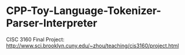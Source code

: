 # CPP-Toy-Language-Tokenizer-Parser-Interpreter
CISC 3160 Final Project: http://www.sci.brooklyn.cuny.edu/~zhou/teaching/cis3160/project.html
